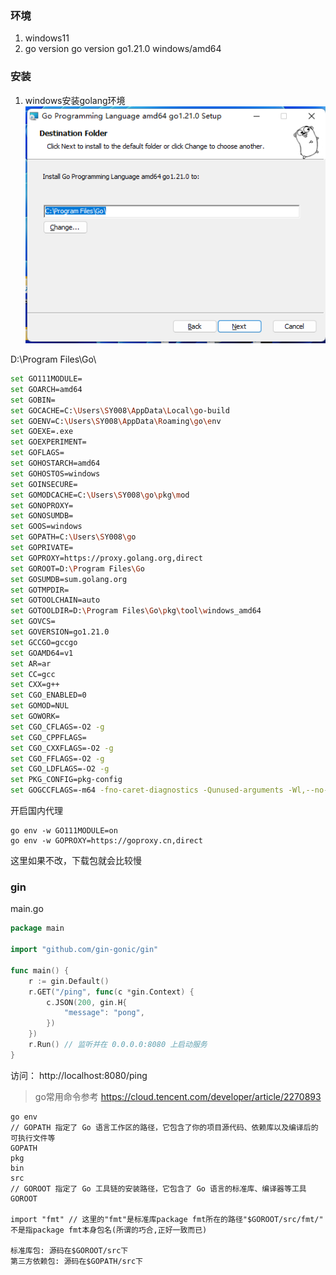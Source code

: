 ### 环境
1. windows11
2. go version 
go version go1.21.0 windows/amd64

### 安装
1. windows安装golang环境
![windows安装](./gosetup01.png)

D:\Program Files\Go\

```bash
set GO111MODULE=
set GOARCH=amd64
set GOBIN=
set GOCACHE=C:\Users\SY008\AppData\Local\go-build
set GOENV=C:\Users\SY008\AppData\Roaming\go\env
set GOEXE=.exe
set GOEXPERIMENT=
set GOFLAGS=
set GOHOSTARCH=amd64
set GOHOSTOS=windows
set GOINSECURE=
set GOMODCACHE=C:\Users\SY008\go\pkg\mod
set GONOPROXY=
set GONOSUMDB=
set GOOS=windows
set GOPATH=C:\Users\SY008\go
set GOPRIVATE=
set GOPROXY=https://proxy.golang.org,direct
set GOROOT=D:\Program Files\Go
set GOSUMDB=sum.golang.org
set GOTMPDIR=
set GOTOOLCHAIN=auto
set GOTOOLDIR=D:\Program Files\Go\pkg\tool\windows_amd64
set GOVCS=
set GOVERSION=go1.21.0
set GCCGO=gccgo
set GOAMD64=v1
set AR=ar
set CC=gcc
set CXX=g++
set CGO_ENABLED=0
set GOMOD=NUL
set GOWORK=
set CGO_CFLAGS=-O2 -g
set CGO_CPPFLAGS=
set CGO_CXXFLAGS=-O2 -g
set CGO_FFLAGS=-O2 -g
set CGO_LDFLAGS=-O2 -g
set PKG_CONFIG=pkg-config
set GOGCCFLAGS=-m64 -fno-caret-diagnostics -Qunused-arguments -Wl,--no-gc-sections -fmessage-length=0 -ffile-prefix-map=
```

开启国内代理
```
go env -w GO111MODULE=on
go env -w GOPROXY=https://goproxy.cn,direct
```
这里如果不改，下载包就会比较慢


### gin
main.go
```go
package main

import "github.com/gin-gonic/gin"

func main() {
	r := gin.Default()
	r.GET("/ping", func(c *gin.Context) {
		c.JSON(200, gin.H{
			"message": "pong",
		})
	})
	r.Run() // 监听并在 0.0.0.0:8080 上启动服务
}
```
访问： http://localhost:8080/ping


> go常用命令参考
https://cloud.tencent.com/developer/article/2270893


```
go env 
// GOPATH 指定了 Go 语言工作区的路径，它包含了你的项目源代码、依赖库以及编译后的可执行文件等
GOPATH
pkg
bin 
src
// GOROOT 指定了 Go 工具链的安装路径，它包含了 Go 语言的标准库、编译器等工具
GOROOT

import "fmt" // 这里的"fmt"是标准库package fmt所在的路径"$GOROOT/src/fmt/"  不是指package fmt本身包名(所谓的巧合,正好一致而已)

标准库包: 源码在$GOROOT/src下
第三方依赖包: 源码在$GOPATH/src下
```



